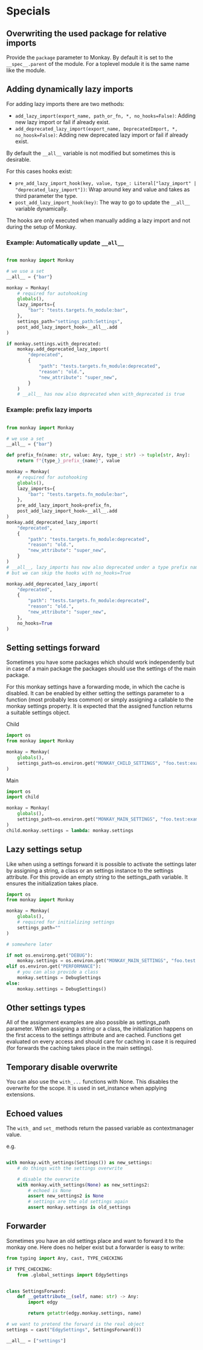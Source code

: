 # Specials

## Overwriting the used package for relative imports

Provide the `package` parameter to Monkay. By default it is set to the `__spec__.parent` of the module.
For a toplevel module it is the same name like the module.

## Adding dynamically lazy imports

For adding lazy imports there are two methods:

- `add_lazy_import(export_name, path_or_fn, *, no_hooks=False)`: Adding new lazy import or fail if already exist.
- `add_deprecated_lazy_import(export_name, DeprecatedImport, *, no_hoosk=False)`: Adding new deprecated lazy import or fail if already exist.

By default the `__all__` variable is not modified but sometimes this is desirable.

For this cases hooks exist:

- `pre_add_lazy_import_hook(key, value, type_: Literal["lazy_import" | "deprecated_lazy_import"])`: Wrap around key and value and takes as third parameter the type.
- `post_add_lazy_import_hook(key)`: The way to go to update the `__all__` variable dynamically.

The hooks are only executed when manually adding a lazy import and not during the setup of Monkay.

### Example: Automatically update `__all__`

``` python

from monkay import Monkay

# we use a set
__all__ = {"bar"}

monkay = Monkay(
    # required for autohooking
    globals(),
    lazy_imports={
        "bar": "tests.targets.fn_module:bar",
    },
    settings_path="settings_path:Settings",
    post_add_lazy_import_hook=__all__.add
)

if monkay.settings.with_deprecated:
    monkay.add_deprecated_lazy_import(
        "deprecated",
        {
            "path": "tests.targets.fn_module:deprecated",
            "reason": "old.",
            "new_attribute": "super_new",
        }
    )
    # __all__ has now also deprecated when with_deprecated is true
```

### Example: prefix lazy imports

``` python

from monkay import Monkay

# we use a set
__all__ = {"bar"}

def prefix_fn(name: str, value: Any, type_: str) -> tuple[str, Any]:
    return f"{type_}_prefix_{name}", value

monkay = Monkay(
    # required for autohooking
    globals(),
    lazy_imports={
        "bar": "tests.targets.fn_module:bar",
    },
    pre_add_lazy_import_hook=prefix_fn,
    post_add_lazy_import_hook=__all__.add
)
monkay.add_deprecated_lazy_import(
    "deprecated",
    {
        "path": "tests.targets.fn_module:deprecated",
        "reason": "old.",
        "new_attribute": "super_new",
    }
)
# __all__, lazy_imports has now also deprecated under a type prefix name
# but we can skip the hooks with no_hooks=True

monkay.add_deprecated_lazy_import(
    "deprecated",
    {
        "path": "tests.targets.fn_module:deprecated",
        "reason": "old.",
        "new_attribute": "super_new",
    },
    no_hooks=True
)
```

## Setting settings forward

Sometimes you have some packages which should work independently but
in case of a main package the packages should use the settings of the main package.

For this monkay settings have a forwarding mode, in which the cache is disabled.
It can be enabled by either setting the settings parameter to a function (most probably less common)
or simply assigning a callable to the monkay settings property.
It is expected that the assigned function returns a suitable settings object.


Child

``` python
import os
from monkay import Monkay

monkay = Monkay(
    globals(),
    settings_path=os.environ.get("MONKAY_CHILD_SETTINGS", "foo.test:example") or ""
)

```

Main

``` python
import os
import child

monkay = Monkay(
    globals(),
    settings_path=os.environ.get("MONKAY_MAIN_SETTINGS", "foo.test:example") or ""
)
child.monkay.settings = lambda: monkay.settings

```

## Lazy settings setup

Like when using a settings forward it is possible to activate the settings later by assigning a string, a class or an settings instance
to the settings attribute.
For this provide an empty string to the settings_path variable.
It ensures the initialization takes place.

``` python
import os
from monkay import Monkay

monkay = Monkay(
    globals(),
    # required for initializing settings
    settings_path=""
)

# somewhere later

if not os.environg.get("DEBUG"):
    monkay.settings = os.environ.get("MONKAY_MAIN_SETTINGS", "foo.test:example") or ""
elif os.environ.get("PERFORMANCE"):
    # you can also provide a class
    monkay.settings = DebugSettings
else:
    monkay.settings = DebugSettings()

```

## Other settings types

All of the assignment examples are also possible as settings_path parameter.
When assigning a string or a class, the initialization happens on the first access to the settings
attribute and are cached.
Functions get evaluated on every access and should care for caching in case it is required (for forwards the caching
takes place in the main settings).


## Temporary disable overwrite

You can also use the `with_...` functions with None. This disables the overwrite for the scope.
It is used in set_instance when applying extensions.

## Echoed values

The `with_` and `set_` methods return the passed variable as contextmanager value.

e.g.

``` python

with monkay.with_settings(Settings()) as new_settings:
    # do things with the settings overwrite

    # disable the overwrite
    with monkay.with_settings(None) as new_settings2:
        # echoed is None
        assert new_settings2 is None
        # settings are the old settings again
        assert monkay.settings is old_settings

```


## Forwarder

Sometimes you have an old settings place and want to forward it to the monkay one.
Here does no helper exist but a forwarder is easy to write:

``` python
from typing import Any, cast, TYPE_CHECKING

if TYPE_CHECKING:
    from .global_settings import EdgySettings


class SettingsForward:
    def __getattribute__(self, name: str) -> Any:
        import edgy

        return getattr(edgy.monkay.settings, name)

# we want to pretend the forward is the real object
settings = cast("EdgySettings", SettingsForward())

__all__ = ["settings"]



```
